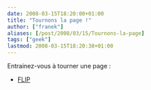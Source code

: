 ```yaml
---
date: 2008-03-15T18:20:00+01:00
title: "Tournons la page !"
author: ["franek"]
aliases: [/post/2008/03/15/Tournons-la-page]
tags: ["geek"]
lastmod: 2008-03-15T18:20:38+01:00
---
```

Entrainez-vous à tourner une page :

- [FLIP](http://www.colorflip.com/)
